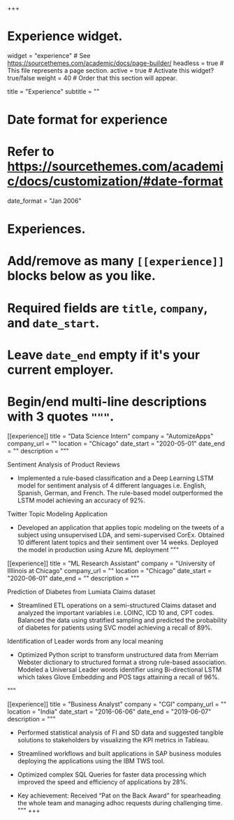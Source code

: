 +++
# Experience widget.
widget = "experience"  # See https://sourcethemes.com/academic/docs/page-builder/
headless = true  # This file represents a page section.
active = true  # Activate this widget? true/false
weight = 40  # Order that this section will appear.

title = "Experience"
subtitle = ""

# Date format for experience
#   Refer to https://sourcethemes.com/academic/docs/customization/#date-format
date_format = "Jan 2006"

# Experiences.
#   Add/remove as many `[[experience]]` blocks below as you like.
#   Required fields are `title`, `company`, and `date_start`.
#   Leave `date_end` empty if it's your current employer.
#   Begin/end multi-line descriptions with 3 quotes `"""`.
[[experience]]
title = "Data Science Intern"
  company = "AutomizeApps"
  company_url = ""
  location = "Chicago"
  date_start = "2020-05-01"
  date_end = ""
  description = """
  
  Sentiment Analysis of Product Reviews 
  
  
  *   Implemented a rule-based classification and a Deep Learning LSTM model for sentiment analysis of 4 different languages i.e. English, Spanish, German, and French. The rule-based model outperformed the LSTM model achieving an accuracy of 92%.
  
  Twitter Topic Modeling Application 
  
  
  *   Developed an application that applies topic modeling on the tweets of a subject using unsupervised LDA, and semi-supervised CorEx.  Obtained 10 different latent topics and their sentiment over 14 weeks. Deployed the model in production using Azure ML deployment 
  """

[[experience]]
  title = "ML Research Assistant"
  company = "University of Illlinois at Chicago"
  company_url = ""
  location = "Chicago"
  date_start = "2020-06-01"
  date_end = ""
  description = """
  
  Prediction of Diabetes from Lumiata Claims dataset  
  
  
  *   Streamlined ETL operations on a semi-structured Claims dataset and analyzed the important variables i.e. LOINC, ICD 10 and, CPT codes.
		Balanced the data using stratified sampling and predicted the probability of diabetes for patients using SVC model achieving a recall of 89%. 
    
  Identification of Leader words from any local meaning 
  
  *   Optimized Python script to transform unstructured data from Merriam Webster dictionary to structured format a strong rule-based association. 
	Modeled a Universal Leader words identifier using Bi-directional LSTM which takes Glove Embedding and POS tags attaining a recall of 96%. 
 
  """

[[experience]]
  title = "Business Analyst"
  company = "CGI"
  company_url = ""
  location = "India"
  date_start = "2016-06-06"
  date_end = "2019-06-07"
  description = """
  *   Performed statistical analysis of FI and SD data and suggested tangible solutions to stakeholders by visualizing the KPI metrics in Tableau.
    
  *   Streamlined workflows and built applications in SAP business modules deploying the applications using the IBM TWS tool.
  
  *   Optimized complex SQL Queries for faster data processing which improved the speed and efficiency of applications by 28%.
  
  *   Key achievement: Received “Pat on the Back Award” for spearheading the whole team and managing adhoc requests during challenging time.
  """
+++
